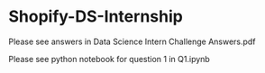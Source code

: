 # Shopify-DS-Internship

Please see answers in Data Science Intern Challenge Answers.pdf

Please see python notebook for question 1 in Q1.ipynb
